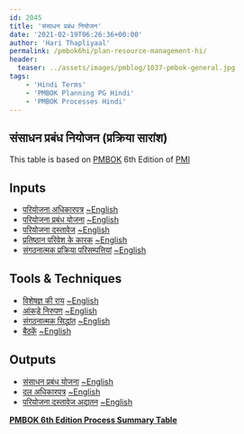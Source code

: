 ```yaml
---
id: 2045   
title: 'संसाधन प्रबंध नियोजन'
date: '2021-02-19T06:26:36+00:00'
author: 'Hari Thapliyaal'
permalink: /pmbok6hi/plan-resource-management-hi/
header:
  teaser: ../assets/images/pmblog/1037-pmbok-general.jpg
tags:
    - 'Hindi Terms'
    - 'PMBOK Planning PG Hindi'
    - 'PMBOK Processes Hindi'
---
```


## संसाधन प्रबंध नियोजन (प्रक्रिया सारांश)

This table is based on [PMBOK](https://www.pmi.org/pmbok-guide-standards) 6th Edition of [PMI](https://www.pmi.org)

## Inputs

- [परियोजना अधिकारपत्र](/pmbok6hi/project-charter-hi) [~English](/pmbok6/Project-Charter)
- [परियोजना प्रबंध योजना](/pmbok6hi/project-management-plan-hi) [~English](/pmbok6/Project-Management-Plan)
- [परियोजना दस्तावेज](/pmbok6hi/project-documents-hi) [~English](/pmbok6/Project-Documents)
- [प्रतिष्ठान परिवेश के कारक](/pmbok6hi/enterprise-environmental-factors-hi) [~English](/pmbok6/Enterprise-Environmental-Factors)
- [संगठनात्मक प्रक्रिया परिसम्पत्तियां](/pmbok6hi/organizational-process-assets-hi) [~English](/pmbok6/Organizational-Process-Assets)

## Tools & Techniques

- [विशेषज्ञ की राय](/pmbok6hi/expert-judgement-hi) [~English](/pmbok6/Expert-Judgement)
- [आंकड़े निरुपण](/pmbok6hi/data-representation-hi) [~English](/pmbok6/Data-Representation)
- [संगठनात्मक सिद्धांत](/pmbok6hi/organizational-theory-hi) [~English](/pmbok6/Organizational-Theory)
- [बैठकें](/pmbok6hi/meetings-hi) [~English](/pmbok6/Meetings)

## Outputs

- [संसाधन प्रबंध योजना](/pmbok6hi/resource-management-plan-hi) [~English](/pmbok6/Resource-Management-Plan)
- [दल अधिकारपत्र](/pmbok6hi/team-charter-hi) [~English](/pmbok6/Team-Charter)
- [परियोजना दस्तावेज अद्यतन](/pmbok6hi/project-documents-updates-hi) [~English](/pmbok6/Project-Documents-Updates)

**[PMBOK 6th Edition Process Summary Table](process-groups-and-processes-in-pmbok6/)**